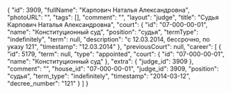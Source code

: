 {
    "id": 3909,
    "fullName": "Карпович Наталья Александровна",
    "photoURL": "",
    "tags": [],
    "comment": "",
    "layout": "judge",
    "title": "Судья Карпович Наталья Александровна",
    "court": {
        "id": "07-000-00-01",
        "name": "Конституционный суд",
        "position": "судья",
        "termType": "indefinitely",
        "term": null,
        "description": "c 12.03.2014, бессрочно, по указу 121",
        "timestamp": "12.03.2014"
    },
    "previousCourt": null,
    "career": [
        {
            "id": 5179,
            "term": null,
            "type": "appointed",
            "court": {
                "id": "07-000-00-01",
                "name": "Конституционный суд"
            },
            "extra": {
                "judge_id": 3909
            },
            "comment": "",
            "house_id": "07-000-00-01",
            "judge_id": 3909,
            "position": "судья",
            "term_type": "indefinitely",
            "timestamp": "2014-03-12",
            "decree_number": "121"
        }
    ]
}